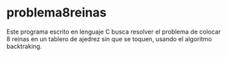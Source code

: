 # problema8reinas
Este programa escrito en lenguaje C busca resolver el problema de colocar 8 reinas en un tablero de ajedrez sin que se toquen, usando el algoritmo backtraking.
